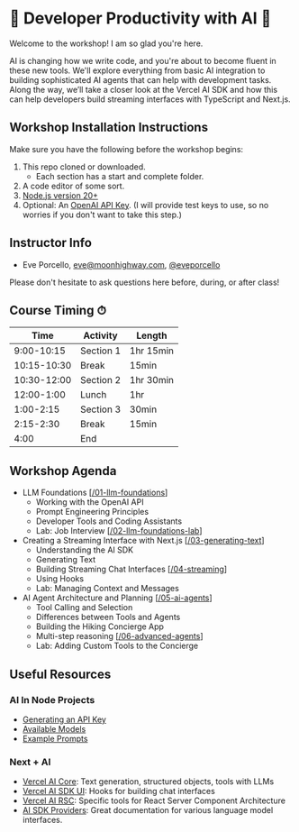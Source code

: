# 🌲 Developer Productivity with AI 🌲

Welcome to the workshop! I am so glad you're here.

AI is changing how we write code, and you're about to become fluent in these new tools. We'll explore everything from basic AI integration to building sophisticated AI agents that can help with development tasks. Along the way, we’ll take a closer look at the Vercel AI SDK and how this can help developers build streaming interfaces with TypeScript and Next.js.

## Workshop Installation Instructions

Make sure you have the following before the workshop begins:

1. This repo cloned or downloaded.
    * Each section has a start and complete folder.
2. A code editor of some sort.
3. [Node.js version 20+](https://nodejs.org/en)
4. Optional: An [OpenAI API Key](https://openai.com/index/openai-api/). (I will provide test keys to use, so no worries if you don't want to take this step.)

## Instructor Info

- Eve Porcello, eve@moonhighway.com, [@eveporcello](https://x.com/eveporcello)

Please don't hesitate to ask questions here before, during, or after class! 

## Course Timing ⏱

| Time        | Activity        | Length |
| ----------- | --------------- | ------ |
| 9:00-10:15  | Section 1       |    1hr 15min |
| 10:15-10:30 | Break           |  15min |
| 10:30-12:00 | Section 2       |    1hr 30min|
| 12:00-1:00 | Lunch      |    1hr |
| 1:00-2:15  | Section 3    |  30min |
| 2:15-2:30 | Break           |  15min |
| 4:00        | End             |        |

## Workshop Agenda

- LLM Foundations [[/01-llm-foundations](https://github.com/MoonHighway/ai-cascadiajs/tree/main/01-llm-foundations)]
    - Working with the OpenAI API 
    - Prompt Engineering Principles
    - Developer Tools and Coding Assistants
    - Lab: Job Interview [[/02-llm-foundations-lab](https://github.com/MoonHighway/ai-cascadiajs/tree/main/02-llm-foundations-lab)]
- Creating a Streaming Interface with Next.js [[/03-generating-text](https://github.com/MoonHighway/ai-cascadiajs/tree/main/03-generating-text)]
    - Understanding the AI SDK
    - Generating Text
    - Building Streaming Chat Interfaces [[/04-streaming](https://github.com/MoonHighway/ai-cascadiajs/tree/main/04-streaming)]
    - Using Hooks
    - Lab: Managing Context and Messages
- AI Agent Architecture and Planning [[/05-ai-agents](https://github.com/MoonHighway/ai-cascadiajs/tree/main/05-ai-agents)]
    - Tool Calling and Selection
    - Differences between Tools and Agents
    - Building the Hiking Concierge App
    - Multi-step reasoning [[/06-advanced-agents](https://github.com/MoonHighway/ai-cascadiajs/tree/main/06-advanced-agents)]
    - Lab: Adding Custom Tools to the Concierge

## Useful Resources

### AI In Node Projects

- [Generating an API Key](https://platform.openai.com/api-keys)
- [Available Models](https://platform.openai.com/docs/models/overview)
- [Example Prompts](https://platform.openai.com/docs/examples)

### Next + AI

- [Vercel AI Core](https://sdk.vercel.ai/docs/ai-sdk-core): Text generation, structured objects, tools with LLMs
- [Vercel AI SDK UI](https://sdk.vercel.ai/docs/ai-sdk-ui): Hooks for building chat interfaces
- [Vercel AI RSC](https://sdk.vercel.ai/docs/ai-sdk-rsc): Specific tools for React Server Component Architecture
- [AI SDK Providers](https://sdk.vercel.ai/providers/ai-sdk-providers): Great documentation for various language model interfaces.
